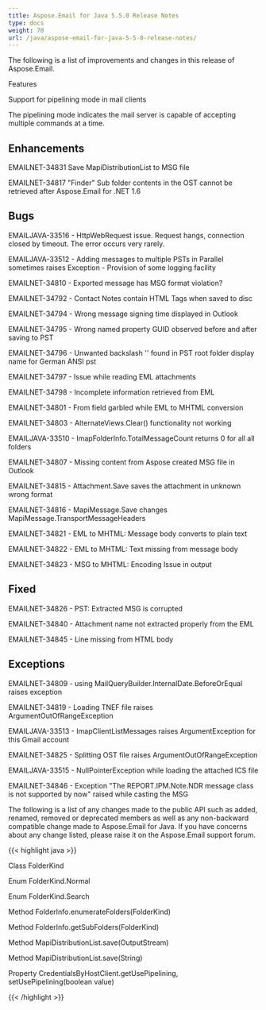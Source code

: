 ```yaml
---
title: Aspose.Email for Java 5.5.0 Release Notes
type: docs
weight: 70
url: /java/aspose-email-for-java-5-5-0-release-notes/
---
```


The following is a list of improvements and changes in this release of Aspose.Email.

Features

Support for pipelining mode in mail clients

The pipelining mode indicates the mail server is capable of accepting multiple commands at a time.

## **Enhancements**
EMAILNET-34831 Save MapiDistributionList to MSG file

EMAILNET-34817 "Finder" Sub folder contents in the OST cannot be retrieved after Aspose.Email for .NET 1.6
## **Bugs**
EMAILJAVA-33516 - HttpWebRequest issue. Request hangs, connection closed by timeout. The error occurs very rarely.

EMAILJAVA-33512 - Adding messages to multiple PSTs in Parallel sometimes raises Exception - Provision of some logging facility

EMAILNET-34810 - Exported message has MSG format violation?

EMAILNET-34792 - Contact Notes contain HTML Tags when saved to disc

EMAILNET-34794 - Wrong message signing time displayed in Outlook

EMAILNET-34795 - Wrong named property GUID observed before and after saving to PST

EMAILNET-34796 - Unwanted backslash '\' found in PST root folder display name for German ANSI pst

EMAILNET-34797 - Issue while reading EML attachments

EMAILNET-34798 - Incomplete information retrieved from EML

EMAILNET-34801 - From field garbled while EML to MHTML conversion

EMAILNET-34803 - AlternateViews.Clear() functionality not working

EMAILJAVA-33510 - ImapFolderInfo.TotalMessageCount returns 0 for all all folders

EMAILNET-34807 - Missing content from Aspose created MSG file in Outlook

EMAILNET-34815 - Attachment.Save saves the attachment in unknown wrong format

EMAILNET-34816 - MapiMessage.Save changes MapiMessage.TransportMessageHeaders

EMAILNET-34821 - EML to MHTML: Message body converts to plain text

EMAILNET-34822 - EML to MHTML: Text missing from message body

EMAILNET-34823 - MSG to MHTML: Encoding Issue in output
## **Fixed**
EMAILNET-34826 - PST: Extracted MSG is corrupted

EMAILNET-34840 - Attachment name not extracted properly from the EML

EMAILNET-34845 - Line missing from HTML body
## **Exceptions**
EMAILNET-34809 - using MailQueryBuilder.InternalDate.BeforeOrEqual raises exception

EMAILNET-34819 - Loading TNEF file raises ArgumentOutOfRangeException

EMAILJAVA-33513 - ImapClientListMessages raises ArgumentException for this Gmail account

EMAILNET-34825 - Splitting OST file raises ArgumentOutOfRangeException

EMAILJAVA-33515 - NullPointerException while loading the attached ICS file

EMAILNET-34846 - Exception "The REPORT.IPM.Note.NDR message class is not supported by now" raised while casting the MSG

The following is a list of any changes made to the public API such as added, renamed, removed or deprecated members as well as any non-backward compatible change made to Aspose.Email for Java. If you have concerns about any change listed, please raise it on the Aspose.Email support forum.

{{< highlight java >}}

 Class FolderKind

Enum FolderKind.Normal

Enum FolderKind.Search

Method FolderInfo.enumerateFolders(FolderKind)

Method FolderInfo.getSubFolders(FolderKind)

Method MapiDistributionList.save(OutputStream)

Method MapiDistributionList.save(String)

Property CredentialsByHostClient.getUsePipelining, setUsePipelining(boolean value)

{{< /highlight >}}
